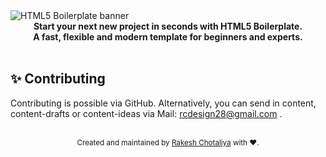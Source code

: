<img src="https://raw.githubusercontent.com/RakeshC7/HTML5-Boilerplate/main/img/rchb-banner-min.jpg" alt="HTML5 Boilerplate banner" align="center" />

<br />

<div align="center"><strong>Start your next new project in seconds with HTML5 Boilerplate.</strong></div>
<div align="center"><strong>A fast, flexible and modern template for beginners and experts.</strong></div>

<br />

## ✨ Contributing

Contributing is possible via GitHub. Alternatively, you can send in content, content-drafts or content-ideas
via Mail: rcdesign28@gmail.com .

<br />

<div align="center">
  <small>Created and maintained by <a href="https://twitter.com/_Rakeshc7">Rakesh Chotaliya</a> with ❤️.</small>
</div>
